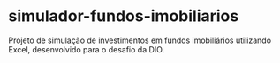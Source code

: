 # simulador-fundos-imobiliarios
Projeto de simulação de investimentos em fundos imobiliários utilizando Excel, desenvolvido para o desafio da DIO.
